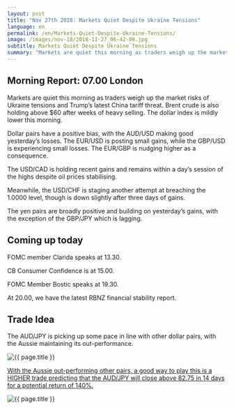 ```yaml
---
layout: post
title: "Nov 27th 2018: Markets Quiet Despite Ukraine Tensions"
language: en
permalink: /en/Markets-Quiet-Despite-Ukraine-Tensions/
image: /images/nov-18/2018-11-27_06-42-08.jpg
subtitle: Markets Quiet Despite Ukraine Tensions
summary: "Markets are quiet this morning as traders weigh up the market risks of Ukraine tensions and Trump’s latest China tariff threat. Brent crude is also holding above $60 after weeks of heavy selling"
---
```

## Morning Report: 07.00 London

Markets are quiet this morning as traders weigh up the market risks of Ukraine tensions and Trump’s latest China tariff threat. Brent crude is also holding above $60 after weeks of heavy selling. The dollar index is mildly lower this morning. 

Dollar pairs have a positive bias, with the AUD/USD making good yesterday’s losses. The EUR/USD is posting small gains, while the GBP/USD is experiencing small losses. The EUR/GBP is nudging higher as a consequence. 

The USD/CAD is holding recent gains and remains within a day’s session of the highs despite oil prices stabilising. 

Meanwhile, the USD/CHF is staging another attempt at breaching the 1.0000 level, though is down slightly after three days of gains. 

The yen pairs are broadly positive and building on yesterday’s gains, with the exception of the GBP/JPY which is lagging. 

## Coming up today

FOMC member Clarida speaks at 13.30. 

CB Consumer Confidence is at 15.00. 

FOMC Member Bostic speaks at 19.30. 

At 20.00, we have the latest RBNZ financial stability report. 

## Trade Idea

The AUD/JPY is picking up some pace in line with other dollar pairs, with the Aussie maintaining its out-performance.

<img class="post-image" src="{{ site.url }}/images/nov-18/2018-11-27_06-42-08.jpg" alt="{{ page.title }}" title="{{ page.title }}">

<a href="%LINK%%?currency=GBP&market=forex&underlying=frxAUDJPY&formname=higherlower&duration_amount=14&duration_units=d&amount=10&amount_type=stake&expiry_type=duration&barrier=82.75" target="_blank">With the Aussie out-performing other pairs, a good way to play this is a HIGHER trade predicting that the AUD/JPY will close above 82.75 in 14 days for a potential return of 140%.</a>

<img class="post-image" src="{{ site.url }}/images/nov-18/2018-11-27_07-00-23.jpg" alt="{{ page.title }}" title="{{ page.title }}">